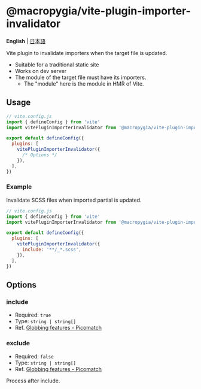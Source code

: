 # @macropygia/vite-plugin-importer-invalidator

**English** | [日本語](README.ja_JP.md)

Vite plugin to invalidate importers when the target file is updated.

- Suitable for a traditional static site
- Works on dev server
- The module of the target file must have its importers.
    - The "module" here is the module in HMR of Vite.

## Usage

```js
// vite.config.js
import { defineConfig } from 'vite'
import vitePluginImporterInvalidator from '@macropygia/vite-plugin-importer-invalidator'

export default defineConfig({
  plugins: [
    vitePluginImporterInvalidator({
      /* Options */
    }),
  ],
})
```

### Example

Invalidate SCSS files when imported partial is updated.

```js
// vite.config.js
import { defineConfig } from 'vite'
import vitePluginImporterInvalidator from '@macropygia/vite-plugin-importer-invalidator'

export default defineConfig({
  plugins: [
    vitePluginImporterInvalidator({
      include: '**/_*.scss',
    }),
  ],
})
```

## Options

### include

- Required: `true`
- Type: `string | string[]`
- Ref. [Globbing features - Picomatch](https://github.com/micromatch/picomatch#globbing-features)

### exclude

- Required: `false`
- Type: `string | string[]`
- Ref. [Globbing features - Picomatch](https://github.com/micromatch/picomatch#globbing-features)

Process after include.

<!--
### useAbsPath

- Required: `false`
- Type: `boolean`
-->
